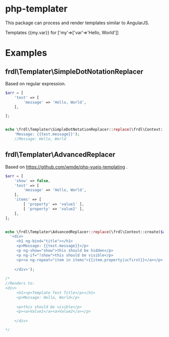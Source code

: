 # php-templater
This package can process and render templates similar to AngularJS.

Templates {{my.var}}  for ['my'=>['var'=>'Hello, World']]

# Examples

## frdl\Templater\SimpleDotNotationReplacer
Based on regular expression.

````php
$arr = [
    'test' => [
        'message' => 'Hello, World',
    ],

];


echo \frdl\Templater\SimpleDotNotationReplacer::replace(\frdl\Context::create($arr), 
    'Message: {{test.message}}');
    //Message: Hello, World
````

## frdl\Templater\AdvancedReplacer
Based on https://github.com/wmde/php-vuejs-templating .

````php
$arr = [
    'show' => false,
    'test' => [
        'message' => 'Hello, World',
    ],
    'items' => [
        [ 'property' => 'value1' ],
        [ 'property' => 'value2' ],
    ],
];


echo \frdl\Templater\AdvancedReplacer::replace(\frdl\Context::create($arr),   
  '<div>
     <h1 ng-bind="title"></h1>
     <p>Message: {{test.message}}</p>
     <p ng-show="show">this should be hidden</p>
     <p ng-if="!show">this should be visible</p>
     <p><a ng-repeat="item in items">{{item.property|ucfirst}}</a></p>
    
    </div>');
  
/*
//Renders to:  
<div>
     <h1><p>Template Test Title</p></h1>
     <p>Message: Hello, World</p>
     
     <p>this should be visible</p>
     <p><a>Value1</a><a>Value2</a></p>
    
    </div>

*/
````
